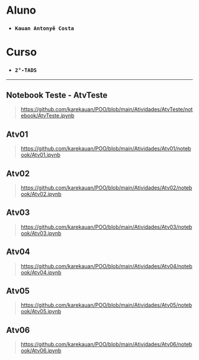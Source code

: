 # Aluno

* ###  `Kauan Antonyê Costa` 

# Curso

* ### `2°-TADS`

<hr>

## Notebook Teste - AtvTeste

> https://github.com/karekauan/POO/blob/main/Atividades/AtvTeste/notebook/AtvTeste.ipynb

## Atv01

> https://github.com/karekauan/POO/blob/main/Atividades/Atv01/notebook/Atv01.ipynb

## Atv02

> https://github.com/karekauan/POO/blob/main/Atividades/Atv02/notebook/Atv02.ipynb

## Atv03

> https://github.com/karekauan/POO/blob/main/Atividades/Atv03/notebook/Atv03.ipynb

## Atv04

> https://github.com/karekauan/POO/blob/main/Atividades/Atv04/notebook/Atv04.ipynb

## Atv05

> https://github.com/karekauan/POO/blob/main/Atividades/Atv05/notebook/Atv05.ipynb

## Atv06

> https://github.com/karekauan/POO/blob/main/Atividades/Atv06/notebook/Atv06.ipynb
